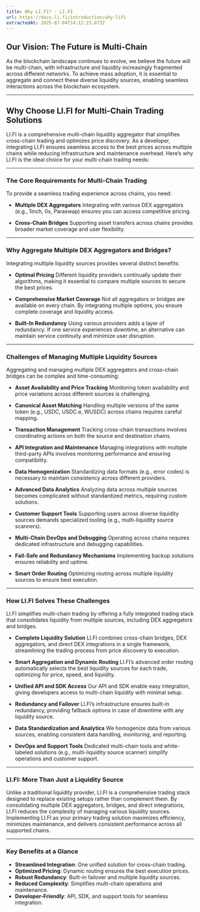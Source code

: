 ```yaml
---
title: Why LI.FI? - LI.FI
url: https://docs.li.fi/introduction/why-lifi
extractedAt: 2025-07-04T14:12:23.873Z
---
```


## Our Vision: The Future is Multi-Chain


As the blockchain landscape continues to evolve, we believe the future will be multi-chain, with infrastructure and liquidity increasingly fragmented across different networks. To achieve mass adoption, it is essential to aggregate and connect these diverse liquidity sources, enabling seamless interactions across the blockchain ecosystem.

---


## Why Choose LI.FI for Multi-Chain Trading Solutions


LI.FI is a comprehensive multi-chain liquidity aggregator that simplifies cross-chain trading and optimizes price discovery. As a developer, integrating LI.FI ensures seamless access to the best prices across multiple chains while reducing infrastructure and maintenance overhead. Here’s why LI.FI is the ideal choice for your multi-chain trading needs:

---


### The Core Requirements for Multi-Chain Trading


To provide a seamless trading experience across chains, you need:

-   **Multiple DEX Aggregators**
    Integrating with various DEX aggregators (e.g., 1inch, 0x, Paraswap) ensures you can access competitive pricing.

-   **Cross-Chain Bridges**
    Supporting asset transfers across chains provides broader market coverage and user flexibility.


---


### Why Aggregate Multiple DEX Aggregators and Bridges?


Integrating multiple liquidity sources provides several distinct benefits:

-   **Optimal Pricing**
    Different liquidity providers continually update their algorithms, making it essential to compare multiple sources to secure the best prices.

-   **Comprehensive Market Coverage**
    Not all aggregators or bridges are available on every chain. By integrating multiple options, you ensure complete coverage and liquidity access.

-   **Built-In Redundancy**
    Using various providers adds a layer of redundancy. If one service experiences downtime, an alternative can maintain service continuity and minimize user disruption.


---


### Challenges of Managing Multiple Liquidity Sources


Aggregating and managing multiple DEX aggregators and cross-chain bridges can be complex and time-consuming:

-   **Asset Availability and Price Tracking**
    Monitoring token availability and price variations across different sources is challenging.

-   **Canonical Asset Matching**
    Handling multiple versions of the same token (e.g., USDC, USDC.e, WUSDC) across chains requires careful mapping.

-   **Transaction Management**
    Tracking cross-chain transactions involves coordinating actions on both the source and destination chains.

-   **API Integration and Maintenance**
    Managing integrations with multiple third-party APIs involves monitoring performance and ensuring compatibility.

-   **Data Homogenization**
    Standardizing data formats (e.g., error codes) is necessary to maintain consistency across different providers.

-   **Advanced Data Analytics**
    Analyzing data across multiple sources becomes complicated without standardized metrics, requiring custom solutions.

-   **Customer Support Tools**
    Supporting users across diverse liquidity sources demands specialized tooling (e.g., multi-liquidity source scanners).

-   **Multi-Chain DevOps and Debugging**
    Operating across chains requires dedicated infrastructure and debugging capabilities.

-   **Fail-Safe and Redundancy Mechanisms**
    Implementing backup solutions ensures reliability and uptime.

-   **Smart Order Routing**
    Optimizing routing across multiple liquidity sources to ensure best execution.


---


### How LI.FI Solves These Challenges


LI.FI simplifies multi-chain trading by offering a fully integrated trading stack that consolidates liquidity from multiple sources, including DEX aggregators and bridges.

-   **Complete Liquidity Solution**
    LI.FI combines cross-chain bridges, DEX aggregators, and direct DEX integrations in a single framework, streamlining the trading process from price discovery to execution.

-   **Smart Aggregation and Dynamic Routing**
    LI.FI’s advanced order routing automatically selects the best liquidity sources for each trade, optimizing for price, speed, and liquidity.

-   **Unified API and SDK Access**
    Our API and SDK enable easy integration, giving developers access to multi-chain liquidity with minimal setup.

-   **Redundancy and Failover**
    LI.FI’s infrastructure ensures built-in redundancy, providing fallback options in case of downtime with any liquidity source.

-   **Data Standardization and Analytics**
    We homogenize data from various sources, enabling consistent data handling, monitoring, and reporting.

-   **DevOps and Support Tools**
    Dedicated multi-chain tools and white-labeled solutions (e.g., multi-liquidity source scanner) simplify operations and customer support.


---


### LI.FI: More Than Just a Liquidity Source


Unlike a traditional liquidity provider, LI.FI is a comprehensive trading stack designed to replace existing setups rather than complement them. By consolidating multiple DEX aggregators, bridges, and direct integrations, LI.FI reduces the complexity of managing various liquidity sources. Implementing LI.FI as your primary trading solution maximizes efficiency, minimizes maintenance, and delivers consistent performance across all supported chains.

---


### Key Benefits at a Glance


-   **Streamlined Integration**: One unified solution for cross-chain trading.
-   **Optimized Pricing**: Dynamic routing ensures the best execution prices.
-   **Robust Redundancy**: Built-in failover and multiple liquidity sources.
-   **Reduced Complexity**: Simplifies multi-chain operations and maintenance.
-   **Developer-Friendly**: API, SDK, and support tools for seamless integration.